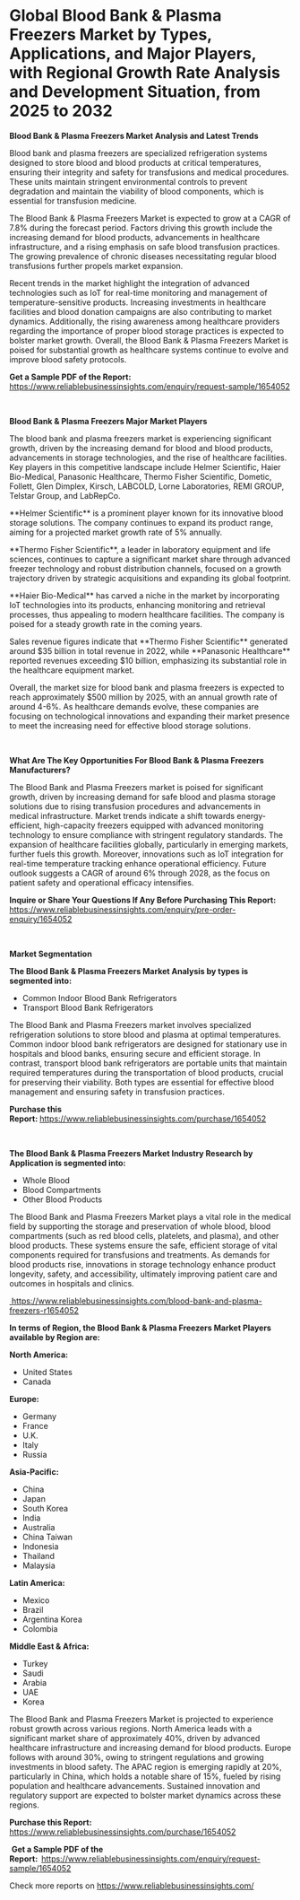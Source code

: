 <p><h1>Global Blood Bank & Plasma Freezers Market by Types, Applications, and Major Players, with Regional Growth Rate Analysis and Development Situation, from 2025 to 2032</h1></p><p><strong>Blood Bank & Plasma Freezers Market Analysis and Latest Trends</strong></p>
<p><p>Blood bank and plasma freezers are specialized refrigeration systems designed to store blood and blood products at critical temperatures, ensuring their integrity and safety for transfusions and medical procedures. These units maintain stringent environmental controls to prevent degradation and maintain the viability of blood components, which is essential for transfusion medicine.</p><p>The Blood Bank & Plasma Freezers Market is expected to grow at a CAGR of 7.8% during the forecast period. Factors driving this growth include the increasing demand for blood products, advancements in healthcare infrastructure, and a rising emphasis on safe blood transfusion practices. The growing prevalence of chronic diseases necessitating regular blood transfusions further propels market expansion. </p><p>Recent trends in the market highlight the integration of advanced technologies such as IoT for real-time monitoring and management of temperature-sensitive products. Increasing investments in healthcare facilities and blood donation campaigns are also contributing to market dynamics. Additionally, the rising awareness among healthcare providers regarding the importance of proper blood storage practices is expected to bolster market growth. Overall, the Blood Bank & Plasma Freezers Market is poised for substantial growth as healthcare systems continue to evolve and improve blood safety protocols.</p></p>
<p><strong>Get a Sample PDF of the Report:&nbsp;</strong> <a href="https://www.reliablebusinessinsights.com/enquiry/request-sample/1654052?utm_campaign=2278&utm_medium=2&utm_source=Github&utm_content=ia&utm_term=08032025&utm_id=blood-bank-plasma-freezers">https://www.reliablebusinessinsights.com/enquiry/request-sample/1654052</a></p>
<p>&nbsp;</p>
<p><strong>Blood Bank & Plasma Freezers Major Market Players</strong></p>
<p><p>The blood bank and plasma freezers market is experiencing significant growth, driven by the increasing demand for blood and blood products, advancements in storage technologies, and the rise of healthcare facilities. Key players in this competitive landscape include Helmer Scientific, Haier Bio-Medical, Panasonic Healthcare, Thermo Fisher Scientific, Dometic, Follett, Glen Dimplex, Kirsch, LABCOLD, Lorne Laboratories, REMI GROUP, Telstar Group, and LabRepCo.</p><p>**Helmer Scientific** is a prominent player known for its innovative blood storage solutions. The company continues to expand its product range, aiming for a projected market growth rate of 5% annually. </p><p>**Thermo Fisher Scientific**, a leader in laboratory equipment and life sciences, continues to capture a significant market share through advanced freezer technology and robust distribution channels, focused on a growth trajectory driven by strategic acquisitions and expanding its global footprint.</p><p>**Haier Bio-Medical** has carved a niche in the market by incorporating IoT technologies into its products, enhancing monitoring and retrieval processes, thus appealing to modern healthcare facilities. The company is poised for a steady growth rate in the coming years.</p><p>Sales revenue figures indicate that **Thermo Fisher Scientific** generated around $35 billion in total revenue in 2022, while **Panasonic Healthcare** reported revenues exceeding $10 billion, emphasizing its substantial role in the healthcare equipment market.</p><p>Overall, the market size for blood bank and plasma freezers is expected to reach approximately $500 million by 2025, with an annual growth rate of around 4-6%. As healthcare demands evolve, these companies are focusing on technological innovations and expanding their market presence to meet the increasing need for effective blood storage solutions.</p></p>
<p>&nbsp;</p>
<p><strong>What Are The Key Opportunities For Blood Bank & Plasma Freezers Manufacturers?</strong></p>
<p><p>The Blood Bank and Plasma Freezers market is poised for significant growth, driven by increasing demand for safe blood and plasma storage solutions due to rising transfusion procedures and advancements in medical infrastructure. Market trends indicate a shift towards energy-efficient, high-capacity freezers equipped with advanced monitoring technology to ensure compliance with stringent regulatory standards. The expansion of healthcare facilities globally, particularly in emerging markets, further fuels this growth. Moreover, innovations such as IoT integration for real-time temperature tracking enhance operational efficiency. Future outlook suggests a CAGR of around 6% through 2028, as the focus on patient safety and operational efficacy intensifies.</p></p>
<p><strong>Inquire or Share Your Questions If Any Before Purchasing This Report:</strong> <a href="https://www.reliablebusinessinsights.com/enquiry/pre-order-enquiry/1654052?utm_campaign=2278&utm_medium=2&utm_source=Github&utm_content=ia&utm_term=08032025&utm_id=blood-bank-plasma-freezers">https://www.reliablebusinessinsights.com/enquiry/pre-order-enquiry/1654052</a></p>
<p>&nbsp;</p>
<p><strong>Market Segmentation</strong></p>
<p><strong>The Blood Bank & Plasma Freezers Market Analysis by types is segmented into:</strong></p>
<p><ul><li>Common Indoor Blood Bank Refrigerators</li><li>Transport Blood Bank Refrigerators</li></ul></p>
<p><p>The Blood Bank and Plasma Freezers market involves specialized refrigeration solutions to store blood and plasma at optimal temperatures. Common indoor blood bank refrigerators are designed for stationary use in hospitals and blood banks, ensuring secure and efficient storage. In contrast, transport blood bank refrigerators are portable units that maintain required temperatures during the transportation of blood products, crucial for preserving their viability. Both types are essential for effective blood management and ensuring safety in transfusion practices.</p></p>
<p><strong>Purchase this Report:&nbsp;</strong><a href="https://www.reliablebusinessinsights.com/purchase/1654052?utm_campaign=2278&utm_medium=2&utm_source=Github&utm_content=ia&utm_term=08032025&utm_id=blood-bank-plasma-freezers">https://www.reliablebusinessinsights.com/purchase/1654052</a></p>
<p>&nbsp;</p>
<p><strong>The Blood Bank & Plasma Freezers Market Industry Research by Application is segmented into:</strong></p>
<p><ul><li>Whole Blood</li><li>Blood Compartments</li><li>Other Blood Products</li></ul></p>
<p><p>The Blood Bank and Plasma Freezers Market plays a vital role in the medical field by supporting the storage and preservation of whole blood, blood compartments (such as red blood cells, platelets, and plasma), and other blood products. These systems ensure the safe, efficient storage of vital components required for transfusions and treatments. As demands for blood products rise, innovations in storage technology enhance product longevity, safety, and accessibility, ultimately improving patient care and outcomes in hospitals and clinics.</p></p>
<p><a href="https://www.reliablebusinessinsights.com/blood-bank-and-plasma-freezers-r1654052?utm_campaign=2278&utm_medium=2&utm_source=Github&utm_content=ia&utm_term=08032025&utm_id=blood-bank-plasma-freezers">&nbsp;https://www.reliablebusinessinsights.com/blood-bank-and-plasma-freezers-r1654052</a></p>
<p><strong>In terms of Region, the Blood Bank & Plasma Freezers Market Players available by Region are:</strong></p>
<p>
    <p> <strong> North America: </strong>
        <ul>
            <li>United States</li>
            <li>Canada</li>
        </ul>
        </p> 
    <p> <strong> Europe: </strong>
        <ul>
            <li>Germany</li>
            <li>France</li>
            <li>U.K.</li>
            <li>Italy</li>
            <li>Russia</li>
        </ul>
        </p> 
    <p> <strong> Asia-Pacific: </strong>
        <ul>
            <li>China</li>
            <li>Japan</li>
            <li>South Korea</li>
            <li>India</li>
            <li>Australia</li>
            <li>China Taiwan</li>
            <li>Indonesia</li>
            <li>Thailand</li>
            <li>Malaysia</li>
        </ul>
        </p> 
    <p> <strong> Latin America: </strong>
        <ul>
            <li>Mexico</li>
            <li>Brazil</li>
            <li>Argentina Korea</li>
            <li>Colombia</li>
        </ul>
        </p> 
    <p> <strong> Middle East & Africa: </strong>
        <ul>
            <li>Turkey</li>
            <li>Saudi</li>
            <li>Arabia</li>
            <li>UAE</li>
            <li>Korea</li>
        </ul>
    </p>
    </p>
<p><p>The Blood Bank and Plasma Freezers Market is projected to experience robust growth across various regions. North America leads with a significant market share of approximately 40%, driven by advanced healthcare infrastructure and increasing demand for blood products. Europe follows with around 30%, owing to stringent regulations and growing investments in blood safety. The APAC region is emerging rapidly at 20%, particularly in China, which holds a notable share of 15%, fueled by rising population and healthcare advancements. Sustained innovation and regulatory support are expected to bolster market dynamics across these regions.</p></p>
<p><strong>Purchase this Report: </strong><a href="https://www.reliablebusinessinsights.com/purchase/1654052?utm_campaign=2278&utm_medium=2&utm_source=Github&utm_content=ia&utm_term=08032025&utm_id=blood-bank-plasma-freezers">https://www.reliablebusinessinsights.com/purchase/1654052</a></p>
<p>&nbsp;<strong>Get a Sample PDF of the Report:&nbsp;&nbsp;</strong><a href="https://www.reliablebusinessinsights.com/enquiry/request-sample/1654052?utm_campaign=2278&utm_medium=2&utm_source=Github&utm_content=ia&utm_term=08032025&utm_id=blood-bank-plasma-freezers">https://www.reliablebusinessinsights.com/enquiry/request-sample/1654052</a></p>
<p><strong></strong></p>
<p>Check more reports on <a href="https://www.reliablebusinessinsights.com/?utm_campaign=2278&utm_medium=2&utm_source=Github&utm_content=ia&utm_term=08032025&utm_id=blood-bank-plasma-freezers">https://www.reliablebusinessinsights.com/</a></p>